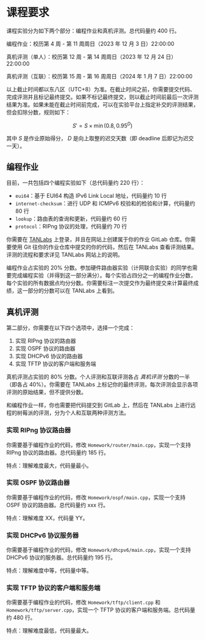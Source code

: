 # 课程要求

课程实验分为如下两个部分：编程作业和真机评测。总代码量约 400 行。

编程作业：校历第 4 周 - 第 11 周周日（2023 年 12 月 3 日）22:00:00

真机评测（单人）：校历第 12 周 - 第 14 周周日（2023 年 12 月 24 日）22:00:00

真机评测（互联）：校历第 15 周 - 第 16 周周日（2024 年 1 月 7 日）22:00:00

以上截止时间都以东八区（UTC+8）为准。在截止时间之前，你需要提交代码、完成评测并且标记最终提交。如果不标记最终提交，则以截止时间前最后一次评测结果为准。如果未能在截止时间前完成，可以在实验平台上指定补交的评测结果，但会扣除分数，规则如下：

$$ S' = S \times \min(0.8, 0.95^D) $$

其中 $S$ 是作业原始得分， $D$ 是向上取整的迟交天数（即 deadline 后即记为迟交一天）。

## 编程作业

目前，一共包括四个编程实验如下（总代码量约 220 行）：

- `eui64`：基于 EUI64 构造 IPv6 Link Local 地址，代码量约 10 行
- `internet-checksum`：进行 UDP 和 ICMPv6 校验和的检验和计算，代码量约 80 行
- `lookup`：路由表的查询和更新，代码量约 60 行
- `protocol`：RIPng 协议的处理，代码量约 70 行

你需要在 [TANLabs](https://lab.cs.tsinghua.edu.cn/tan/) 上登录，并且在网站上创建属于你的作业 GitLab 仓库。你需要使用 Git 往你的作业仓库中提交的你的代码，然后在 TANLabs 查看评测结果。评测的流程和要求详见 TANLabs 网站上的说明。

编程作业占实验的 20% 分数。参加硬件路由器实验（计网联合实验）的同学也需要完成编程实验（并得到这一部分满分）。每个实验占四分之一的编程作业分数，每个实验的所有数据点均分分数。你需要标注一次提交作为最终提交来计算最终成绩，这一部分的分数可以在 TANLabs 上看到。

## 真机评测

第二部分，你需要在以下四个选项中，选择一个完成：

1. 实现 RIPng 协议的路由器
2. 实现 OSPF 协议的路由器
3. 实现 DHCPv6 协议的路由器
4. 实现 TFTP 协议的客户端和服务端

真机评测占实验的 80% 分数。个人评测和互联评测各占 *真机评测* 分数的一半（即各占 40%）。你需要在 TANLabs 上标记你的最终评测，每次评测会显示各项评测的原始结果，但不提供分数。

和编程作业一样，你也需要把代码提交到 GitLab 上，然后在 TANLabs 上进行远程的树莓派的评测，分为个人和互联两种评测方法。

### 实现 RIPng 协议路由器

你需要基于编程作业的代码，修改 `Homework/router/main.cpp`，实现一个支持 RIPng 协议的路由器。总代码量约 185 行。

特点：理解难度最大，代码量最小。

### 实现 OSPF 协议路由器

你需要基于编程作业的代码，修改 `Homework/ospf/main.cpp`，实现一个支持 OSPF 协议的路由器。总代码量约 xxx 行。

特点：理解难度 XX，代码量 YY。

### 实现 DHCPv6 协议服务器

你需要基于编程作业的代码，修改 `Homework/dhcpv6/main.cpp`，实现一个支持 DHCPv6 协议的服务器。总代码量约 195 行。

特点：理解难度中等，代码量中等。

### 实现 TFTP 协议的客户端和服务端

你需要基于编程作业的代码，修改 `Homework/tftp/client.cpp` 和 `Homework/tftp/server.cpp`，实现一个 TFTP 协议的客户端和服务端。总代码量约 480 行。

特点：理解难度最低，代码量最大。